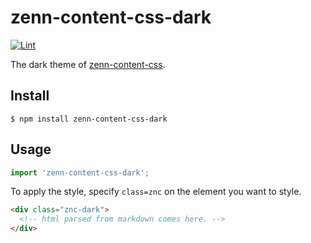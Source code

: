 # zenn-content-css-dark
[![Lint](https://github.com/YusukeSuzuki1213/zenn-content-css-dark/actions/workflows/lint.yml/badge.svg)](https://github.com/YusukeSuzuki1213/zenn-content-css-dark/actions/workflows/lint.yml)

The dark theme of [zenn-content-css](https://github.com/zenn-dev/zenn-editor/tree/canary/packages/zenn-content-css).


## Install

```
$ npm install zenn-content-css-dark
```

## Usage

```js
import 'zenn-content-css-dark';
```

To apply the style, specify `class=znc` on the element you want to style.

```html
<div class="znc-dark">
  <!-- html parsed from markdown comes here. -->
</div>
```
